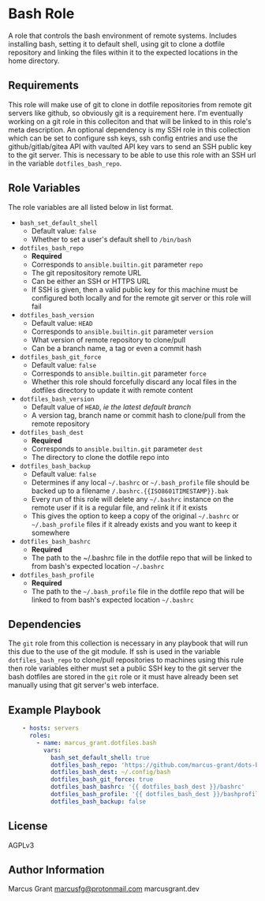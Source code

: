 # Bash Role

A role that controls the bash environment of remote systems. Includes installing bash, setting it to default shell, using git to clone a dotfile repository and linking the files within it to the expected locations in the home directory.

## Requirements

This role will make use of git to clone in dotfile repositories from remote git servers like github, so obviously git is a requirement here. I'm eventually working on a git role in this colleciton and that will be linked to in this role's meta description. An optional dependency is my SSH role in this collection which can be set to configure ssh keys, ssh config entries and use the github/gitlab/gitea API with vaulted API key vars to send an SSH public key to the git server. This is necessary to be able to use this role with an SSH url in the variable `dotfiles_bash_repo`.

## Role Variables

The role variables are all listed below in list format.

* `bash_set_default_shell`
  * Default value: `false`
  * Whether to set a user's default shell to `/bin/bash`
* `dotfiles_bash_repo`
  * **Required**
  * Corresponds to `ansible.builtin.git` parameter `repo`
  * The git repositository remote URL
  * Can be either an SSH or HTTPS URL
  * If SSH is given, then a valid public key for this machine must be configured both locally and for the remote git server or this role will fail
* `dotfiles_bash_version`
  * Default value: `HEAD`
  * Corresponds to `ansible.builtin.git` parameter `version`
  * What version of remote repository to clone/pull
  * Can be a branch name, a tag or even a commit hash
* `dotfiles_bash_git_force`
  * Default value: `false`
  * Corresponds to `ansible.builtin.git` parameter `force`
  * Whether this role should forcefully discard any local files in the dotfiles directory to update it with remote content
* `dotfiles_bash_version`
  * Default value of `HEAD`, *ie the latest default branch*
  * A version tag, branch name or commit hash to clone/pull from the remote repository
* `dotfiles_bash_dest`
  * **Required**
  * Corresponds to `ansible.builtin.git` parameter `dest`
  * The directory to clone the dotfile repo into
* `dotfiles_bash_backup`
  * Default value: `false`
  * Determines if any local `~/.bashrc` or `~/.bash_profile` file should be backed up to a filename `/.bashrc.{{ISO8601TIMESTAMP}}.bak`
  * Every run of this role will delete any `~/.bashrc` instance on the remote user if it is a regular file, and relink it if it exists
  * This gives the option to keep a copy of the original `~/.bashrc` or `~/.bash_profile` files if it already exists and you want to keep it somewhere
* `dotfiles_bash_bashrc`
  * **Required**
  * The path to the ~/.bashrc file in the dotfile repo that will be linked to from bash's expected location `~/.bashrc`
* `dotfiles_bash_profile`
  * **Required**
  * The path to the `~/.bash_profile` file in the dotfile repo that will be linked to from bash's expected location `~/.bashrc`

## Dependencies

The `git` role from this collection is necessary in any playbook that will run this due to the use of the git module. If ssh is used in the variable `dotfiles_bash_repo` to clone/pull repositories to machines using this rule then role variables either must set a public SSH key to the git server the bash dotfiles are stored in the `git` role or it must have already been set manually using that git server's web interface.

## Example Playbook

```yaml
    - hosts: servers
      roles:
        - name: marcus_grant.dotfiles.bash
          vars:
            bash_set_default_shell: true
            dotfiles_bash_repo: 'https://github.com/marcus-grant/dots-bash'
            dotfiles_bash_dest: ~/.config/bash
            dotfiles_bash_git_force: true
            dotfiles_bash_bashrc: '{{ dotfiles_bash_dest }}/bashrc'
            dotfiles_bash_profile: '{{ dotfiles_bash_dest }}/bashprofile'
            dotfiles_bash_backup: false
```

## License

AGPLv3

## Author Information

Marcus Grant
marcusfg@protonmail.com
marcusgrant.dev
